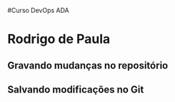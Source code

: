 #Curso DevOps ADA
# Rodrigo de Paula

## Gravando mudanças no repositório
## Salvando modificações no Git